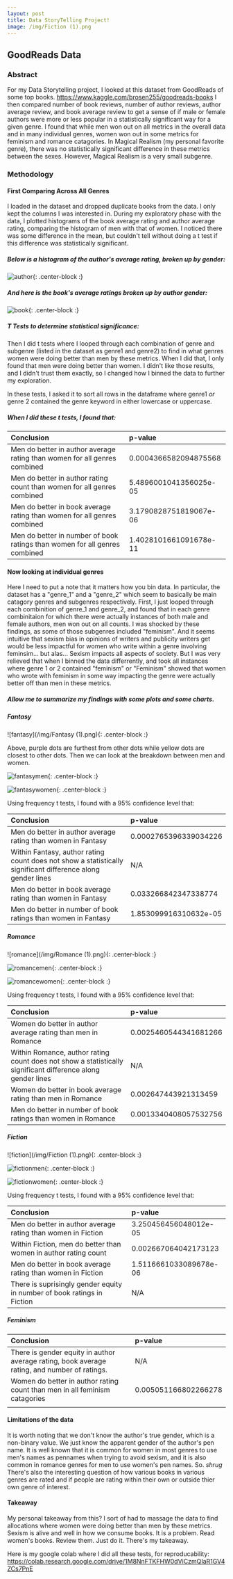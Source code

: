 ```yaml
---
layout: post
title: Data StoryTelling Project!
image: /img/Fiction (1).png
---
```


## GoodReads Data

### Abstract

For my Data Storytelling project, I looked at this dataset from GoodReads of some top books. https://www.kaggle.com/brosen255/goodreads-books I then compared number of book reviews, number of author reviews, author average review, and book average review to get a sense of if male or female authors were more or less popular in a statistically significant way for a given genre. I found that while men won out on all metrics in the overall data and in many individual genres, women won out in some metrics for feminism and romance catagories. In Magical Realism (my personal favorite genre), there was no statistically significant difference in these metrics between the sexes. However, Magical Realism is a very small subgenre. 

### Methodology

#### First Comparing Across All Genres

I loaded in the dataset and dropped duplicate books from the data. I only kept the columns I was interested in. During my exploratory phase with the data, I plotted histograms of the book average rating and author average rating, comparing the histogram of men with that of women. I noticed there was some difference in the mean, but couldn't tell without doing a t test if this difference was statistically significant. 

##### Below is a histogram of the author's average rating, broken up by gender:

![author](/img/AuthorAveTotalHistograms.png){: .center-block :}

##### And here is the book's average ratings broken up by author gender:

![book](/img/BookTotalAve.png){: .center-block :}

##### T Tests to determine statistical significance:

Then I did t tests where I looped through each combination of genre and subgenre (listed in the dataset as genre1 and genre2) to find in what genres women were doing better than men by these metrics. When I did that, I only found that men were doing better than women. I didn't like those results, and I didn't trust them exactly, so I changed how I binned the data to further my exploration.

In these tests, I asked it to sort all rows in the dataframe where genre1 _or_ genre 2 contained the genre keyword in either lowercase or uppercase.

##### When I did these t tests, I found that:

| Conclusion | p-value|
| :------ |:--- |
|Men do better in author average rating than women for all genres combined|0.0004366582094875568| 
|Men do better in author rating count than women for all genres combined|5.4896001041356025e-05| 
|Men do better in book average rating than women for all genres combined|3.1790828751819067e-06|
|Men do better in number of book ratings than women for all genres combined|1.4028101661091678e-11|

#### Now looking at individual genres

Here I need to put a note that it matters how you bin data. In particular, the dataset has a "genre_1" and a "genre_2" which seem to basically be main catagory genres and subgenres respectively. First, I just looped through each combinition of genre_1 and genre_2, and found that in each genre combinitaion for which there were actually instances of both male and female authors, men won out on all counts. I was shocked by these findings, as some of those subgenres included "feminism". And it seems intuitive that sexism bias in opinions of writers and publicity writers get would be less impactful for women who write within a genre involving feminsim... but alas... Sexism impacts all aspects of society. But I was very relieved that when I binned the data differrently, and took all instances where genre 1 or 2 contained "feminism" or "Feminism" showed that women who wrote with feminism in some way impacting the genre were actually better off than men in these metrics. 

##### Allow me to summarize my findings with some plots and some charts.

##### Fantasy
![fantasy](/img/Fantasy (1).png){: .center-block :}

Above, purple dots are furthest from other dots while yellow dots are closest to other dots. 
Then we can look at the breakdown between men and women.

![fantasymen](/img/Fantasymen.png){: .center-block :}

![fantasywomen](/img/Fantasywomen.png){: .center-block :}

Using frequency t tests, I found with a 95% confidence level that:

| Conclusion | p-value|
| :------ |:--- |
|Men do better in author average rating than women in Fantasy|0.0002765396339034226| 
|Within Fantasy, author rating count does not show a statistically significant difference along gender lines|N/A| 
|Men do better in book average rating than women in Fantasy|0.033266842347338774|
|Men do better in number of book ratings than women in Fantasy|1.853099916310632e-05|

##### Romance
![romance](/img/Romance (1).png){: .center-block :}

![romancemen](/img/Romancemen.png){: .center-block :}

![romancewomen](/img/Romancewomen.png){: .center-block :}

Using frequency t tests, I found with a 95% confidence level that:

| Conclusion | p-value|
| :------ |:--- |
|Women do better in author average rating than men in Romance|0.0025460544341681266| 
|Within Romance, author rating count does not show a statistically significant difference along gender lines|N/A| 
|Women do better in book average rating than men in Romance|0.002647443921313459|
|Men do better in number of book ratings than women in Romance|0.0013340408057532756|

##### Fiction
![fiction](/img/Fiction (1).png){: .center-block :}

![fictionmen](/img/Fictionmen.png){: .center-block :}

![fictionwomen](/img/Fictionwomen.png){: .center-block :}

Using frequency t tests, I found with a 95% confidence level that:

| Conclusion | p-value|
| :------ |:--- |
|Men do better in author average rating than women in Fiction|3.250456456048012e-05| 
|Within Fiction, men do better than women in author rating count|0.002667064042173123| 
|Men do better in book average rating than women in Fiction|1.5116661033089678e-06|
|There is suprisingly gender equity in number of book ratings in Fiction|N/A|

##### Feminism

|Conclusion| p-value|
| :------ |:--- |
|There is gender equity in author average rating, book average rating, and number of ratings.| N/A|
|Women do better in author rating count than men in all feminism catagories|0.005051166802266278|
| | |

#### Limitations of the data
It is worth noting that we don't know the author's true gender, which is a non-binary value. We just know the apparent gender of the author's pen name. It is well known that it is common for women in most genres to use men's names as pennames when trying to avoid sexism, and it is also common in romance genres for men to use women's pen names. So. *shrug* There's also the interesting question of how various books in various genres are rated and if people are rating within their own or outside thier own genre of interest. 

#### Takeaway

My personal takeaway from this? I sort of had to massage the data to find allocations where women were doing better than men by these metrics. Sexism is alive and well in how we consume books. It is a problem. Read women's books. Review them. Just do it. There's my takeaway. 

Here is my google colab where I did all these tests, for reproducability:
https://colab.research.google.com/drive/1M8NnFTKFHW0dViCzmQIaR1GV4ZCs7PnE
